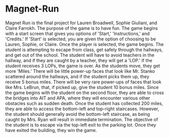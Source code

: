 Magnet-Run
==========

Magnet Run is the final project for Lauren Broadwell, Sophie Giuliani, and Claire Farrokh. The purpose of the game is to have fun. The game begins with a start screen that gives you options of 'Start,' 'Instructions,' and 'Credits.' If 'Start' is selected, you are given the option of choosing to be Lauren, Sophie, or Claire. Once the player is selected, the game begins. The student is attempting to escape from class, get safely through the hallways, and get out of the school. The student will have to avoid teachers in the hallway, and if they are caught by a teacher, they will get a 'LOP.' If the student receives 3 LOPs, the game is over. As the students move, they get more 'Miles.' There will be little power-up faces that look like Mr. Stanko scattered around the hallways, and if the student picks them up, they receive 5 bonus miles. There will be very rare power-ups of faces that look like Mrs. LeBrun, that, if picked up, give the student 10 bonus miles. Since the game begins with the student on the second floor, they are able to cross the bridges into AIT and APA, where they will encounter various other obstacles such as sudden death. Once the student has collected 200 miles, they are able to access the bottom-left and top-right staircases. However, the student should generally avoid the bottom-left staircase, as being caught by Mrs. Ryan will result in immediate termination. The objective of the student is to escape via the top-left exit to the parking lot. Once they have exited the building, they win the game. 

